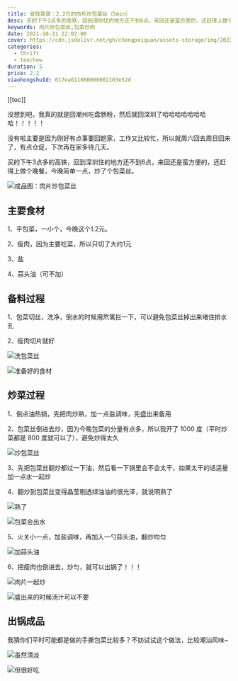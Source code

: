 ```yaml
---
title: 省钱菜谱：2.2元的肉片炒包菜丝（5min）
desc: 买的下午3点多的高铁，回到深圳住的地方还不到6点，来回还是蛮方便的，还赶得上做个晚餐，今晚简单一点，炒了个包菜丝。
keywords: 肉片炒包菜丝,包菜炒肉
date: 2021-10-31 22:02:00
cover: https://cdn.jsdelivr.net/gh/chengpeiquan/assets-storage/img/2022/02/20220203181229.jpg
categories:
  - thrift
  - teochew
duration: 5
price: 2.2
xiaohongshuId: 617ea611000000002103e52d
---
```


[[toc]]

没想到吧，我真的就是回潮州吃盘肠粉，然后就回深圳了哈哈哈哈哈哈哈哈！！！！！

没有啦主要是因为刚好有点事要回趟家，工作又比较忙，所以就周六回去周日回来了，有点仓促，下次再在家多待几天。

买的下午3点多的高铁，回到深圳住的地方还不到6点，来回还是蛮方便的，还赶得上做个晚餐，今晚简单一点，炒了个包菜丝。

![成品图：肉片炒包菜丝](https://cdn.jsdelivr.net/gh/chengpeiquan/assets-storage/img/2022/02/20220203181407.jpg)

## 主要食材

1、平包菜，一小个，今晚这个1.2元。

2、瘦肉，因为主要吃菜，所以只切了大约1元

3、盐

4、蒜头油（可不加）

## 备料过程

1、包菜切丝，洗净，倒水的时候用笊篱拦一下，可以避免包菜丝掉出来堵住排水孔

2、瘦肉切片就好

![洗包菜丝](https://cdn.jsdelivr.net/gh/chengpeiquan/assets-storage/img/2022/02/20220203181357.jpg)

![准备好的食材](https://cdn.jsdelivr.net/gh/chengpeiquan/assets-storage/img/2022/02/20220203181358.jpg)

## 炒菜过程

1、倒点油热锅，先把肉炒熟，加一点盐调味，先盛出来备用

2、包菜丝倒进去炒，因为今晚包菜的分量有点多，所以我开了 1000 度（平时炒菜都是 800 度就可以了），避免炒得太久

![炒包菜丝](https://cdn.jsdelivr.net/gh/chengpeiquan/assets-storage/img/2022/02/20220203181359.jpg)

3、先把包菜丝翻炒都过一下油，然后看一下锅里会不会太干，如果太干的话适量加一点水一起炒

4、翻炒到包菜丝变得晶莹剔透绿油油的很光泽，就说明熟了

![熟了](https://cdn.jsdelivr.net/gh/chengpeiquan/assets-storage/img/2022/02/20220203181400.jpg)

![包菜会出水](https://cdn.jsdelivr.net/gh/chengpeiquan/assets-storage/img/2022/02/20220203181401.jpg)

5、火关小一点，加盐调味，再加入一勺蒜头油，翻炒均匀

![加蒜头油](https://cdn.jsdelivr.net/gh/chengpeiquan/assets-storage/img/2022/02/20220203181402.jpg)

6、把瘦肉也倒进去，炒匀，就可以出锅了！！！

![肉片一起炒](https://cdn.jsdelivr.net/gh/chengpeiquan/assets-storage/img/2022/02/20220203181403.jpg)

![盛出来的时候汤汁可以不要](https://cdn.jsdelivr.net/gh/chengpeiquan/assets-storage/img/2022/02/20220203181404.jpg)

## 出锅成品

我猜你们平时可能都是做的手撕包菜比较多？不妨试试这个做法，比较潮汕风味~

![虽然清淡](https://cdn.jsdelivr.net/gh/chengpeiquan/assets-storage/img/2022/02/20220203181405.jpg)

![但很好吃](https://cdn.jsdelivr.net/gh/chengpeiquan/assets-storage/img/2022/02/20220203181406.jpg)
